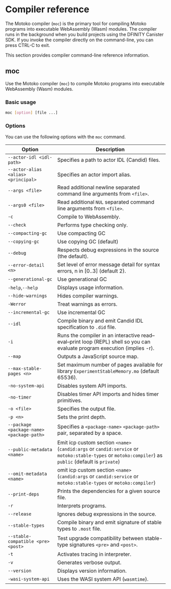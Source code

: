 # Compiler reference

The Motoko compiler (`moc`) is the primary tool for compiling Motoko programs into executable WebAssembly (Wasm) modules. The compiler runs in the background when you build projects using the DFINITY Canister SDK. If you invoke the compiler directly on the command-line, you can press CTRL-C to exit.

This section provides compiler command-line reference information.

## moc

Use the Motoko compiler (`moc`) to compile Motoko programs into executable WebAssembly (Wasm) modules.

### Basic usage

``` bash
moc [option] [file ...]
```

### Options

You can use the following options with the `moc` command.

| Option                                    | Description                                                                                                                                           |
|-------------------------------------------|-------------------------------------------------------------------------------------------------------------------------------------------------------|
| `--actor-idl <idl-path>`                  | Specifies a path to actor IDL (Candid) files.                                                                                                         |
| `--actor-alias <alias> <principal>`       | Specifies an actor import alias.                                                                                                                      |
| `--args <file>`                           | Read additional newline separated command line arguments from `<file>`.                                                                               |
| `--args0 <file>`                          | Read additional `NUL` separated command line arguments from `<file>`.                                                                                 |
| `-c`                                      | Compile to WebAssembly.                                                                                                                               |
| `--check`                                 | Performs type checking only.                                                                                                                          |
| `--compacting-gc`                         | Use compacting GC                                                                                                                                     |
| `--copying-gc`                            | Use copying GC (default)                                                                                                                              |
| `--debug`                                 | Respects debug expressions in the source (the default).                                                                                               |
| `--error-detail <n>`                      | Set level of error message detail for syntax errors, n in \[0..3\] (default 2).                                                                       |
| `--generational-gc`                       | Use generational GC                                                                                                                                   |
| `-help`,`--help`                          | Displays usage information.                                                                                                                           |
| `--hide-warnings`                         | Hides compiler warnings.                                                                                                                              |
| `-Werror`                                 | Treat warnings as errors.                                                                                                                             |
| `--incremental-gc`                        | Use incremental GC                                                                                                                                    |
| `--idl`                                   | Compile binary and emit Candid IDL specification to `.did` file.                                                                                      |
| `-i`                                      | Runs the compiler in an interactive read–eval–print loop (REPL) shell so you can evaluate program execution (implies -r).                             |
| `--map`                                   | Outputs a JavaScript source map.                                                                                                                      |
| `--max-stable-pages <n>`                  | Set maximum number of pages available for library `ExperimentStableMemory.mo` (default 65536).                                                        |
| `-no-system-api`                          | Disables system API imports.                                                                                                                          |
| `-no-timer`                               | Disables timer API imports and hides timer primitives.                                                                                                |
| `-o <file>`                               | Specifies the output file.                                                                                                                            |
| `-p <n>`                                  | Sets the print depth.                                                                                                                                 |
| `--package <package-name> <package-path>` | Specifies a `<package-name>` `<package-path>` pair, separated by a space.                                                                             |
| `--public-metadata <name>`                | Emit icp custom section `<name>` (`candid:args` or `candid:service` or `motoko:stable-types` or `motoko:compiler`) as `public` (default is `private`) |
| `--omit-metadata <name>`                  | omit icp custom section `<name>` (`candid:args` or `candid:service` or `motoko:stable-types` or `motoko:compiler`)                                    |
| `--print-deps`                            | Prints the dependencies for a given source file.                                                                                                      |
| `-r`                                      | Interprets programs.                                                                                                                                  |
| `--release`                               | Ignores debug expressions in the source.                                                                                                              |
| `--stable-types`                          | Compile binary and emit signature of stable types to `.most` file.                                                                                    |
| `--stable-compatible <pre> <post>`        | Test upgrade compatibility between stable-type signatures `<pre>` and `<post>`.                                                                       |
| `-t`                                      | Activates tracing in interpreter.                                                                                                                     |
| `-v`                                      | Generates verbose output.                                                                                                                             |
| `--version`                               | Displays version information.                                                                                                                         |
| `-wasi-system-api`                        | Uses the WASI system API (`wasmtime`).                                                                                                                |
